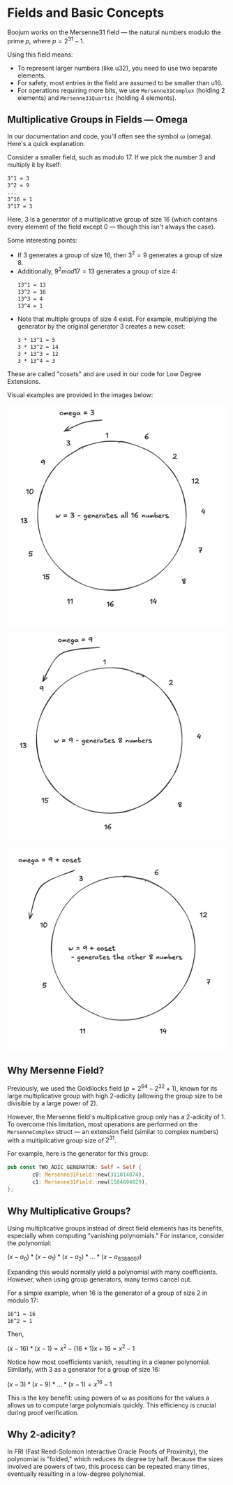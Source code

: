 # Fields and Basic Concepts

Boojum works on the Mersenne31 field — the natural numbers modulo the prime $p$, where $p = 2^{31} - 1$.

Using this field means:
- To represent larger numbers (like u32), you need to use two separate elements.
- For safety, most entries in the field are assumed to be smaller than u16.
- For operations requiring more bits, we use `Mersenne31Complex` (holding 2 elements) and `Mersenne31Quartic` (holding 4 elements).

## Multiplicative Groups in Fields — Omega

In our documentation and code, you'll often see the symbol ω (omega). Here's a quick explanation.

Consider a smaller field, such as modulo 17. If we pick the number 3 and multiply it by itself:
```
3^1 = 3
3^2 = 9
...
3^16 = 1
3^17 = 3 
```
Here, 3 is a generator of a multiplicative group of size 16 (which contains every element of the field except 0 — though this isn't always the case).

Some interesting points:
- If 3 generates a group of size 16, then $3^2 = 9$ generates a group of size 8.
- Additionally, $9^2 mod 17 = 13$ generates a group of size 4:
    ```
    13^1 = 13
    13^2 = 16
    13^3 = 4
    13^4 = 1
    ```
- Note that multiple groups of size 4 exist. For example, multiplying the generator by the original generator 3 creates a new coset:
    ```
    3 * 13^1 = 5
    3 * 13^2 = 14
    3 * 13^3 = 12
    3 * 13^4 = 3
    ```
These are called "cosets" and are used in our code for Low Degree Extensions.

Visual examples are provided in the images below:

![Omega 3 Generator](../images/omega_3_generator.png)

![Omega 9 Generator](../images/omega_9_generator.png)

![Omega 9 Coset](../images/omega_9_coset.png)

## Why Mersenne Field?

Previously, we used the Goldilocks field ($p = 2^{64} − 2^{32} + 1$), known for its large multiplicative group with high 2-adicity (allowing the group size to be divisible by a large power of 2).

However, the Mersenne field's multiplicative group only has a 2-adicity of 1. To overcome this limitation, most operations are performed on the `MersenneComplex` struct — an extension field (similar to complex numbers) with a multiplicative group size of $2^31$.

For example, here is the generator for this group:
```rust
pub const TWO_ADIC_GENERATOR: Self = Self {
        c0: Mersenne31Field::new(311014874),
        c1: Mersenne31Field::new(1584694829),
};
```

## Why Multiplicative Groups?

Using multiplicative groups instead of direct field elements has its benefits, especially when computing "vanishing polynomials." For instance, consider the polynomial:
    
$(x - a_0) * (x - a_1) * (x - a_2) * ... * (x - a_{8388607})$

Expanding this would normally yield a polynomial with many coefficients. However, when using group generators, many terms cancel out.

For a simple example, when 16 is the generator of a group of size 2 in modulo 17:
```
16^1 = 16
16^2 = 1
```
Then,
    
$(x - 16) * (x - 1) = x^2 - (16 + 1)x + 16 = x^2 - 1$

Notice how most coefficients vanish, resulting in a cleaner polynomial. Similarly, with 3 as a generator for a group of size 16:
    
$(x - 3) * (x - 9) * ... * (x - 1) = x^{16} - 1$

This is the key benefit: using powers of ω as positions for the values a allows us to compute large polynomials quickly. This efficiency is crucial during proof verification.

## Why 2-adicity?

In FRI (Fast Reed-Solomon Interactive Oracle Proofs of Proximity), the polynomial is "folded," which reduces its degree by half. Because the sizes involved are powers of two, this process can be repeated many times, eventually resulting in a low-degree polynomial.

